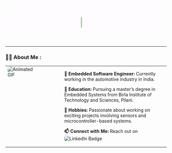 <div id="header" align="center">
  <img src="Hello_Animation_GiF.gif" width="auto" height="auto" alt="Hello Animation"/>
</div>

---

### :woman_technologist: About Me :
<table style="width: 100%; table-layout: fixed; border-collapse: collapse; border: none;">
  <tr>
    <td style="width: 150px; padding-right: 20px; vertical-align: top; border: none;">
      <img src="https://media.giphy.com/media/tT2FEbKu63KxdFubmY/giphy.gif" width="100" style="display: block; border-radius: 8px;" alt="Animated GIF">
    </td>
    <td style="vertical-align: top; border: none;">
      <p><strong>🚗 Embedded Software Engineer:</strong> Currently working in the automotive industry in India.</p>
      <p><strong>🌱 Education:</strong> Pursuing a master’s degree in Embedded Systems from Birla Institute of Technology and Sciences, Pilani.</p>
      <p><strong>🍕 Hobbies:</strong> Passionate about working on exciting projects involving sensors and microcontroller-based systems.</p>
      <p><strong>📫 Connect with Me:</strong> Reach out on <a href="https://www.linkedin.com/in/adinr/" style="text-decoration: none;">
        <img src="https://img.shields.io/badge/LinkedIn-blue?style=for-the-badge&logo=linkedin&logoColor=white" alt="LinkedIn Badge" style="border-radius: 5px;">
      </a></p>
    </td>
  </tr>
</table>
